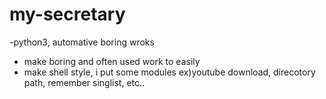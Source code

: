 # my-secretary
-python3, automative boring wroks

- make boring and often used work to easily
- make shell style, i put some modules ex)youtube download, direcotory path, remember singlist, etc..
